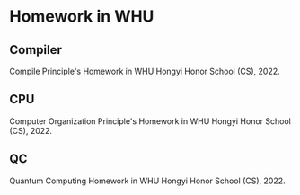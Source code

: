 # Homework in WHU

## Compiler

Compile Principle's Homework in WHU Hongyi Honor School (CS), 2022.

## CPU

Computer Organization Principle's Homework in WHU Hongyi Honor School (CS), 2022.

## QC

Quantum Computing Homework in WHU Hongyi Honor School (CS), 2022.
